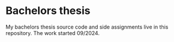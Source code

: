 # Bachelors thesis

My bachelors thesis source code and side assignments live in this repository. The work started 09/2024.
